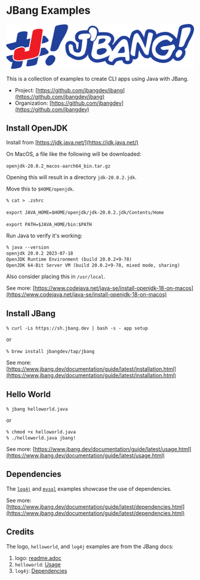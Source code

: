 # JBang Examples

![](jbang_logo.svg)

This is a collection of examples to create CLI apps using Java with JBang.

* Project: [https://github.com/jbangdev/jbang](https://github.com/jbangdev/jbang)
* Organization: [https://github.com/jbangdev](https://github.com/jbangdev)

## Install OpenJDK

Install from [https://jdk.java.net/](https://jdk.java.net/)

On MacOS, a file like the following will be downloaded:

`openjdk-20.0.2_macos-aarch64_bin.tar.gz`

Opening this will result in a directory `jdk-20.0.2.jdk`.

Move this to `$HOME/openjdk`.

```
% cat > .zshrc

export JAVA_HOME=$HOME/openjdk/jdk-20.0.2.jdk/Contents/Home

export PATH=$JAVA_HOME/bin:$PATH
```

Run Java to verify it's working:

```
% java --version
openjdk 20.0.2 2023-07-18
OpenJDK Runtime Environment (build 20.0.2+9-78)
OpenJDK 64-Bit Server VM (build 20.0.2+9-78, mixed mode, sharing)
```

Also consider placing this in `/usr/local`.

See more: [https://www.codejava.net/java-se/install-openjdk-18-on-macos](https://www.codejava.net/java-se/install-openjdk-18-on-macos)

## Install JBang

`% curl -Ls https://sh.jbang.dev | bash -s - app setup`

or

`% brew install jbangdev/tap/jbang`

See more: [https://www.jbang.dev/documentation/guide/latest/installation.html](https://www.jbang.dev/documentation/guide/latest/installation.html)

## Hello World

`% jbang helloworld.java`

or

```
% chmod +x helloworld.java
% ./helloworld.java jbang!
```

See more: [https://www.jbang.dev/documentation/guide/latest/usage.html](https://www.jbang.dev/documentation/guide/latest/usage.html)

## Dependencies

The [`log4j`](log4j) and [`mysql`](mysql) examples showcase the use of dependencies.

See more: [https://www.jbang.dev/documentation/guide/latest/dependencies.html](https://www.jbang.dev/documentation/guide/latest/dependencies.html)

## Credits

The logo, `helloworld`, and `log4j` examples are from the JBang docs:

1. logo: [readme.adoc](https://github.com/jbangdev/jbang)
1. `helloworld`: [Usage](https://www.jbang.dev/documentation/guide/latest/usage.html)
1. `log4j`: [Dependencies](https://www.jbang.dev/documentation/guide/latest/dependencies.html)